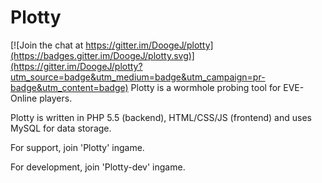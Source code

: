 # Plotty

[![Join the chat at https://gitter.im/DoogeJ/plotty](https://badges.gitter.im/DoogeJ/plotty.svg)](https://gitter.im/DoogeJ/plotty?utm_source=badge&utm_medium=badge&utm_campaign=pr-badge&utm_content=badge)
Plotty is a wormhole probing tool for EVE-Online players.

Plotty is written in PHP 5.5 (backend), HTML/CSS/JS (frontend) and uses MySQL for data storage.

For support, join 'Plotty' ingame.

For development, join 'Plotty-dev' ingame.
